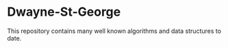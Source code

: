 # Dwayne-St-George
This repository contains many well known algorithms and data structures to date.


